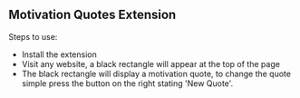 ## Motivation Quotes Extension

Steps to use:

- Install the extension
- Visit any website, a black rectangle will appear at the top of the page
- The black rectangle will display a motivation quote, to change the quote simple press the button on the right stating 'New Quote'.
